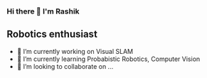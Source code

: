 ### Hi there 👋 I'm Rashik 
## Robotics enthusiast

- 🔭 I’m currently working on Visual SLAM
- 🌱 I’m currently learning Probabistic Robotics, Computer Vision
- 👯 I’m looking to collaborate on ...


<!--
- 🤔 I’m looking for help with ...
- 💬 Ask me about ...
- 📫 How to reach me: ...
- 😄 Pronouns: ...
- ⚡ Fun fact: ...
-->
